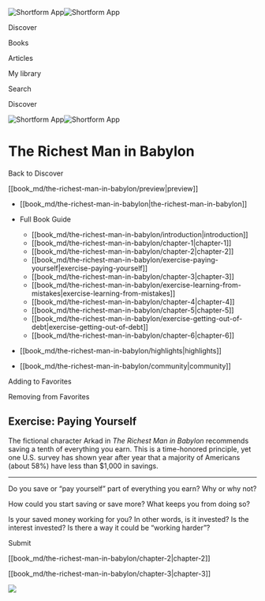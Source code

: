 ![Shortform App](/img/logo.36a2399e.svg)![Shortform App](/img/logo-dark.70c1b072.svg)

Discover

Books

Articles

My library

Search

Discover

![Shortform App](/img/logo.36a2399e.svg)![Shortform App](/img/logo-dark.70c1b072.svg)

# The Richest Man in Babylon

Back to Discover

[[book_md/the-richest-man-in-babylon/preview|preview]]

  * [[book_md/the-richest-man-in-babylon|the-richest-man-in-babylon]]
  * Full Book Guide

    * [[book_md/the-richest-man-in-babylon/introduction|introduction]]
    * [[book_md/the-richest-man-in-babylon/chapter-1|chapter-1]]
    * [[book_md/the-richest-man-in-babylon/chapter-2|chapter-2]]
    * [[book_md/the-richest-man-in-babylon/exercise-paying-yourself|exercise-paying-yourself]]
    * [[book_md/the-richest-man-in-babylon/chapter-3|chapter-3]]
    * [[book_md/the-richest-man-in-babylon/exercise-learning-from-mistakes|exercise-learning-from-mistakes]]
    * [[book_md/the-richest-man-in-babylon/chapter-4|chapter-4]]
    * [[book_md/the-richest-man-in-babylon/chapter-5|chapter-5]]
    * [[book_md/the-richest-man-in-babylon/exercise-getting-out-of-debt|exercise-getting-out-of-debt]]
    * [[book_md/the-richest-man-in-babylon/chapter-6|chapter-6]]
  * [[book_md/the-richest-man-in-babylon/highlights|highlights]]
  * [[book_md/the-richest-man-in-babylon/community|community]]



Adding to Favorites 

Removing from Favorites 

## Exercise: Paying Yourself

The fictional character Arkad in _The Richest Man in Babylon_ recommends saving a tenth of everything you earn. This is a time-honored principle, yet one U.S. survey has shown year after year that a majority of Americans (about 58%) have less than $1,000 in savings.

* * *

Do you save or “pay yourself” part of everything you earn? Why or why not?

How could you start saving or save more? What keeps you from doing so?

Is your saved money working for you? In other words, is it invested? Is the interest invested? Is there a way it could be “working harder”?

Submit 

[[book_md/the-richest-man-in-babylon/chapter-2|chapter-2]]

[[book_md/the-richest-man-in-babylon/chapter-3|chapter-3]]

![](https://bat.bing.com/action/0?ti=56018282&Ver=2&mid=fc9b9649-9304-4cdc-b930-8319b3af9d0e&sid=1711133063fa11eebdec89a8b8ae3bbc&vid=171147a063fa11eea7440fcfeb230d96&vids=0&msclkid=N&pi=0&lg=en-US&sw=800&sh=600&sc=24&nwd=1&tl=Shortform%20%7C%20Book&p=https%3A%2F%2Fwww.shortform.com%2Fapp%2Fbook%2Fthe-richest-man-in-babylon%2Fexercise-paying-yourself&r=&lt=269&evt=pageLoad&sv=1&rn=103747)

